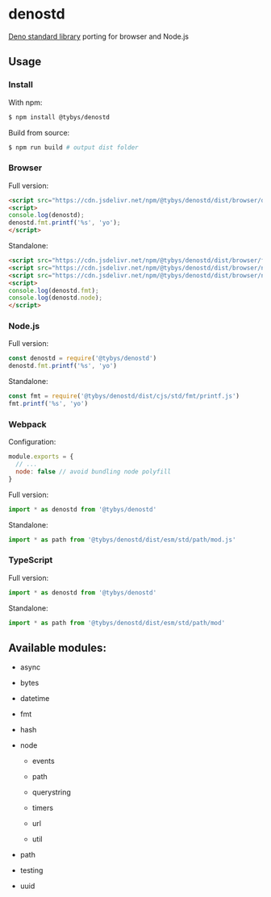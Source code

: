 # denostd

[Deno standard library](https://deno.land/std) porting for browser and Node.js

## Usage

### Install

With npm:

``` bash
$ npm install @tybys/denostd
```

Build from source:

``` bash
$ npm run build # output dist folder
```

### Browser

Full version:

``` html
<script src="https://cdn.jsdelivr.net/npm/@tybys/denostd/dist/browser/denostd.min.js"></script>
<script>
console.log(denostd);
denostd.fmt.printf('%s', 'yo');
</script>
```

Standalone:

``` html
<script src="https://cdn.jsdelivr.net/npm/@tybys/denostd/dist/browser/fmt/fmt.min.js"></script>
<script src="https://cdn.jsdelivr.net/npm/@tybys/denostd/dist/browser/node/events.min.js"></script>
<script src="https://cdn.jsdelivr.net/npm/@tybys/denostd/dist/browser/node/path.min.js"></script>
<script>
console.log(denostd.fmt);
console.log(denostd.node);
</script>
```

### Node.js

Full version:

``` js
const denostd = require('@tybys/denostd')
denostd.fmt.printf('%s', 'yo')
```

Standalone:

``` js
const fmt = require('@tybys/denostd/dist/cjs/std/fmt/printf.js')
fmt.printf('%s', 'yo')
```

### Webpack

Configuration:

``` js
module.exports = {
  // ...
  node: false // avoid bundling node polyfill
}
```

Full version:

``` js
import * as denostd from '@tybys/denostd'
```

Standalone:

``` js
import * as path from '@tybys/denostd/dist/esm/std/path/mod.js'
```

### TypeScript

Full version:

``` js
import * as denostd from '@tybys/denostd'
```

Standalone:

``` js
import * as path from '@tybys/denostd/dist/esm/std/path/mod'
```

## Available modules:

* async

* bytes

* datetime

* fmt

* hash

* node

    * events

    * path

    * querystring

    * timers

    * url

    * util

* path

* testing

* uuid

